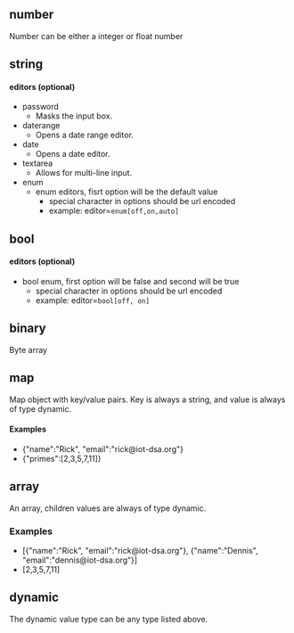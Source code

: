## number
Number can be either a integer or float number


## string

#### editors (optional)
  * password
    * Masks the input box.
  * daterange
    * Opens a date range editor.
  * date
    * Opens a date editor.
  * textarea
    * Allows for multi-line input.
  * enum
    * enum editors, fisrt option will be the default value
      * special character in options should be url encoded
      * example: editor=`enum[off,on,auto]`

## bool

#### editors (optional)
* bool enum, first option will be false and second will be true
  * special character in options should be url encoded
  * example: editor=`bool[off, on]`

## binary
Byte array

## map
Map object with key/value pairs. Key is always a string, and value is always of type dynamic.

#### Examples
* {"name":"Rick", "email":"rick\@iot-dsa.org"}
* {"primes":[2,3,5,7,11]}

## array
An array, children values are always of type dynamic.

### Examples
* [{"name":"Rick", "email":"rick\@iot-dsa.org"}, {"name":"Dennis", "email":"dennis\@iot-dsa.org"}]
* [2,3,5,7,11]

## dynamic
The dynamic value type can be any type listed above.

